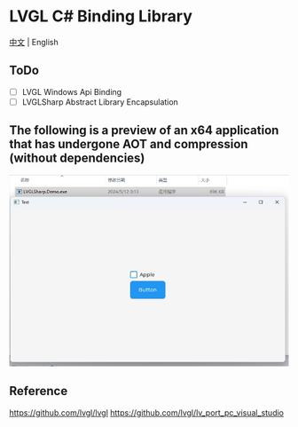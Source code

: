 # LVGL C# Binding Library

[中文](./README.md) | English

## ToDo
- [ ] LVGL Windows Api Binding
- [ ] LVGLSharp Abstract Library Encapsulation

## The following is a preview of an x64 application that has undergone AOT and compression (without dependencies)

![1.png](./preview/1.png)

## Reference

https://github.com/lvgl/lvgl
https://github.com/lvgl/lv_port_pc_visual_studio